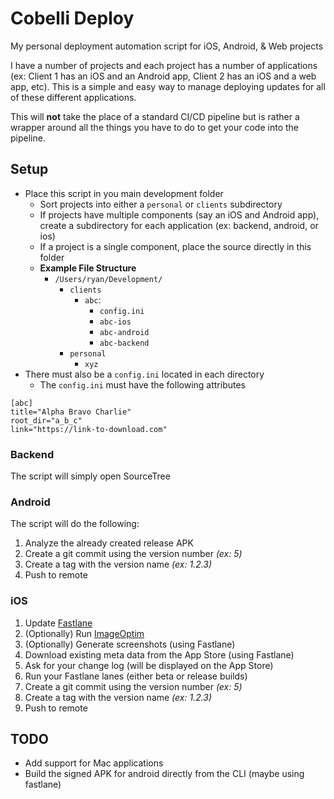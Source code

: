 # Cobelli Deploy
My personal deployment automation script for iOS, Android, & Web projects

I have a number of projects and each project has a number of applications (ex: Client 1 has an iOS and an Android app, Client 2 has an iOS and a web app, etc). This is a simple and easy way to manage deploying updates for all of these different applications.

This will __not__ take the place of a standard CI/CD pipeline but is rather a wrapper around all the things you have to do to get your code into the pipeline.

## Setup
  - Place this script in you main development folder
    - Sort projects into either a `personal` or `clients` subdirectory
    - If projects have multiple components (say an iOS and Android app), create a subdirectory for each application (ex: backend, android, or ios)
    - If a project is a single component, place the source directly in this folder
    - __Example File Structure__
      - `/Users/ryan/Development/`
        - `clients`
          - `abc`:
            - `config.ini`
            - `abc-ios`
            - `abc-android`
            - `abc-backend`
        - `personal`
          - `xyz`
  - There must also be a `config.ini` located in each directory
      - The `config.ini` must have the following attributes
```
[abc]
title="Alpha Bravo Charlie"
root_dir="a_b_c"
link="https://link-to-download.com"
```

### Backend
The script will simply open SourceTree

### Android
The script will do the following:
  1. Analyze the already created release APK
  2. Create a git commit using the version number _(ex: 5)_
  3. Create a tag with the version name _(ex: 1.2.3)_
  4. Push to remote

### iOS
  1. Update [Fastlane](https://github.com/fastlane)
  2. (Optionally) Run [ImageOptim](https://imageoptim.com)
  3. (Optionally) Generate screenshots (using Fastlane)
  4. Download existing meta data from the App Store (using Fastlane)
  5. Ask for your change log (will be displayed on the App Store)
  6. Run your Fastlane lanes (either beta or release builds)
  7. Create a git commit using the version number _(ex: 5)_
  8. Create a tag with the version name _(ex: 1.2.3)_
  9. Push to remote


## TODO
  - Add support for Mac applications
  - Build the signed APK for android directly from the CLI (maybe using fastlane)
